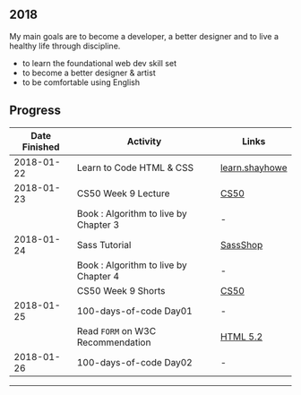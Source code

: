 ## 2018

My main goals are to become a developer, a better designer and to live a healthy life through discipline.

- to learn the foundational web dev skill set
- to become a better designer & artist
- to be comfortable using English


## Progress

| Date Finished | Activity                  | Links  |           
| ------------- | ------------------------- | ------ | 
| 2018-01-22 | Learn to Code HTML & CSS | [learn.shayhowe](http://learn.shayhowe.com/html-css/) |
| 2018-01-23 | CS50 Week 9 Lecture | [CS50](https://www.edx.org/course/introduction-computer-science-harvardx-cs50x) |
|            | Book : Algorithm to live by  Chapter 3 | - |
|2018-01-24 | Sass Tutorial | [SassShop](http://www.sassshop.com/) |
|           | Book : Algorithm to live by  Chapter 4  | - |
|           | CS50 Week 9 Shorts | [CS50](https://www.edx.org/course/introduction-computer-science-harvardx-cs50x)  |
|2018-01-25 | 100-days-of-code Day01| - |
|           |  Read `FORM` on W3C Recommendation |[HTML 5.2](https://www.w3.org/TR/html/) |
|2018-01-26|  100-days-of-code Day02|-|
---




